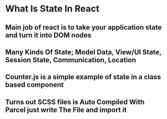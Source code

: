 # What Is State In React

## Main job of react is to take your application state and turn it into DOM nodes

## Many Kinds Of State; Model Data, View/UI State, Session State, Communication, Location

## Counter.js is a simple example of state in a class based component

## Turns out SCSS files is Auto Compiled With Parcel just write The File and import it
